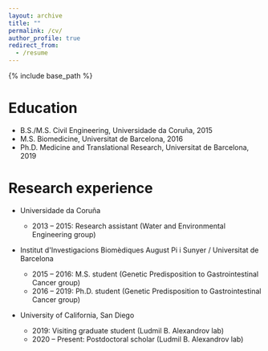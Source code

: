 ```yaml
---
layout: archive
title: ""
permalink: /cv/
author_profile: true
redirect_from:
  - /resume
---
```


{% include base_path %}

Education
======
* B.S./M.S. Civil Engineering, Universidade da Coruña, 2015
* M.S. Biomedicine, Universitat de Barcelona, 2016
* Ph.D. Medicine and Translational Research, Universitat de Barcelona, 2019

Research experience
======
* Universidade da Coruña
  * 2013 – 2015: Research assistant (Water and Environmental Engineering group)

* Institut d'Investigacions Biomèdiques August Pi i Sunyer / Universitat de Barcelona
  * 2015 – 2016: M.S. student (Genetic Predisposition to Gastrointestinal Cancer group)
  * 2016 – 2019: Ph.D. student (Genetic Predisposition to Gastrointestinal Cancer group)
  
* University of California, San Diego
  * 2019: Visiting graduate student (Ludmil B. Alexandrov lab)
  * 2020 – Present: Postdoctoral scholar (Ludmil B. Alexandrov lab)
